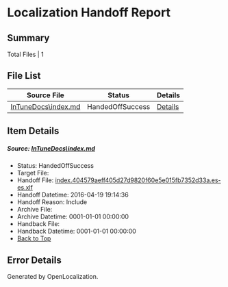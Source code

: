 # <a name='report-top'></a> Localization Handoff Report

## Summary
 Total Files | 1

## File List
 Source File | Status | Details 
 ----------- | ------ | ------- 
 [InTuneDocs\index.md](https://github.com/Microsoft/IntuneDocs-pr/blob/3244b639046fd9e906b3ec04557d968455371346/InTuneDocs/index.md) | HandedOffSuccess | [Details](#e28dbc89590de63dc8e4aad815abb55a6004694f684)

## Item Details
##### <a name='e28dbc89590de63dc8e4aad815abb55a6004694f684'></a> Source: [InTuneDocs\index.md](https://github.com/Microsoft/IntuneDocs-pr/blob/3244b639046fd9e906b3ec04557d968455371346/InTuneDocs/index.md)
* Status: HandedOffSuccess
* Target File: 
* Handoff File: [index.404579aeff405d27d9820f60e5e015fb7352d33a.es-es.xlf](https://github.com/Microsoft/EM.handoff/blob/355f5a2fa3042a34d8532dc21b671dee63f15898/ol-handoff/Microsoft/IntuneDocs-pr.es-es/master/index.404579aeff405d27d9820f60e5e015fb7352d33a.es-es.xlf)
* Handoff Datetime: 2016-04-19 19:14:36
* Handoff Reason: Include
* Archive File: 
* Archive Datetime: 0001-01-01 00:00:00
* Handback File: 
* Handback Datetime: 0001-01-01 00:00:00
* [Back to Top](#report-top)


## Error Details

Generated by OpenLocalization.
